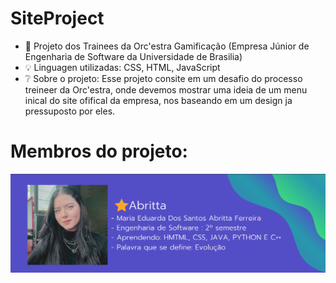 # SiteProject

- 🚀 Projeto dos Trainees da Orc'estra Gamificação (Empresa Júnior de Engenharia de Software da Universidade de Brasilia)
- 💡  Linguagen utilizadas: CSS, HTML, JavaScript
- ❔  Sobre o projeto: Esse projeto consite em um desafio do processo treineer da Orc'estra, onde devemos mostrar uma ideia de um menu inical do site ofifical da empresa, nos baseando em um design ja pressuposto por eles. 

# Membros do projeto:
![alt text](https://github.com/MariaAbritta/SiteProject/blob/Fotos-dos-membros/Maria.png)
